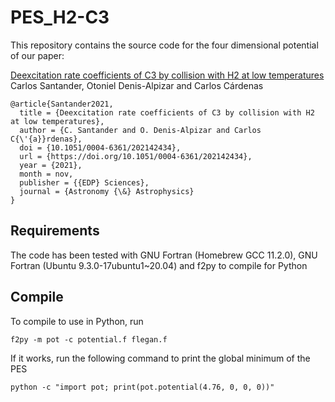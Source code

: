 # PES_H2-C3

This repository contains the source code for the four dimensional potential of our paper:

[Deexcitation rate coefficients of C3 by collision with H2 at low temperatures](https://doi.org/10.1051/0004-6361/202142434)<br/>
Carlos Santander, Otoniel Denis-Alpizar and Carlos Cárdenas<br/>

```
@article{Santander2021,
  title = {Deexcitation rate coefficients of C3 by collision with H2 at low temperatures},
  author = {C. Santander and O. Denis-Alpizar and Carlos C{\'{a}}rdenas},
  doi = {10.1051/0004-6361/202142434},
  url = {https://doi.org/10.1051/0004-6361/202142434},
  year = {2021},
  month = nov,
  publisher = {{EDP} Sciences},
  journal = {Astronomy {\&} Astrophysics}
}
```

## Requirements

The code has been tested with GNU Fortran (Homebrew GCC 11.2.0), GNU Fortran (Ubuntu 9.3.0-17ubuntu1~20.04) and f2py to compile for Python

## Compile

To compile to use in Python, run

```Shell
f2py -m pot -c potential.f flegan.f
```

If it works, run the following command to print the global minimum of the PES

```Shell
python -c "import pot; print(pot.potential(4.76, 0, 0, 0))"
```
